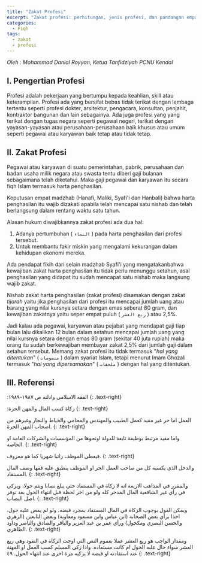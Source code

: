 ```yaml
---
title: "Zakat Profesi"
excerpt: "Zakat profesi: perhitungan, jenis profesi, dan pandangan empat madzhab"
categories:
  - Fiqh
tags:
  - zakat
  - profesi
---
```


_Oleh : Mohammad Danial Royyan, Ketua Tanfidziyah PCNU Kendal_

## I. Pengertian Profesi

Profesi adalah pekerjaan yang bertumpu kepada keahlian, skill atau keterampilan. Profesi ada yang bersifat bebas tidak terikat dengan lembaga tertentu seperti profesi dokter, arsitektur, pengacara, konsultan, penjahit, kontraktor bangunan dan lain sebagainya. Ada juga profesi yang yang terikat dengan tugas negara seperti pegawai negeri, terikat dengan yayasan-yayasan atau perusahaan-perusahaan baik khusus atau umum seperti pegawai atau karyawan baik tetap atau tidak tetap.  

## II. Zakat Profesi

Pegawai atau karyawan di suatu pemerintahan, pabrik, perusahaan dan badan usaha milik negara atau swasta tentu diberi gaji bulanan sebagaimana telah diketahui. Maka gaji pegawai dan karyawan itu secara fiqh Islam termasuk harta penghasilan.

Keputusan empat madzhab (Hanafi, Maliki, Syafi'i dan Hanbali) bahwa harta penghasilan itu wajib dizakati apabila telah mencapai satu nishab dan telah berlangsung dalam rentang waktu satu tahun.

Alasan hukum diwajibkannya zakat profesi ada dua hal:

1. Adanya pertumbuhan ( `النماء` ) pada harta penghasilan dari profesi tersebut.
2. Untuk membantu fakir miskin yang mengalami kekurangan dalam kehidupan ekonomi mereka. 

Ada pendapat fikih dari selain madzhab Syafi'i yang mengatakanbahwa kewajiban zakat harta penghasilan itu tidak perlu menunggu setahun, asal penghasilan yang didapat itu sudah mencapat satu nishab maka langsung wajib zakat.

Nishab zakat harta penghasilan (zakat profesi) disamakan dengan zakat _tijarah_ yaitu jika penghasilan dari profesi itu mencapai jumlah uang atau barang yang nilai kursnya setara dengan emas seberat 80 gram, dan kewajiban zakatnya yaitu seper empat puluh ( `ربع العشر` ) atau 2,5%.

Jadi kalau ada pegawai, karyawan atau pejabat yang mendapat gaji tiap bulan lalu dikalikan 12 bulan dalam setahun mencapai jumlah uang yang nilai kursnya setara dengan emas 80 gram (sekitar 40 juta rupiah) maka orang itu sudah berkewajiban membayar zakat 2,5% dari jumlah gaji dalam setahun tersebut.  Memang zakat profesi itu tidak termasuk "*hal yang ditentukan*" ( `منصوصات` ) dalam syariat Islam, tetapi menurut Imam Ghozali termasuk "*hal yang dipersamakan*" ( `ملحقات` ) dengan hal yang ditentukan.

## III. Referensi

:الفقه الاسلامي وادلته ص ١٩٨٧-١٩٨٩
{: .text-right}

:زكاة كسب المال والمهن الحرة
{: .text-right}

العمل اما حر غير مقيد كعمل الطبيب والمهندس والمحامي والخياط والنجار وغيرهم من اصحاب المهن الحرة.
{: .text-right}

واما مقيد مرتبط بوظيفة تابعة للدولة اونحوها من المؤسسات والشركات العامة او الخاصة.
{: .text-right}

فيعطى الموظف راتبا شهريا كما هو معروف.
{: .text-right}

والدخل الذي يكسبه كل من صاحب العمل الحر او الموظف ينطبق عليه فقها وصف المال المستفاد.
{: .text-right}

والمقرر في المذاهب الاربعة انه لا زكاة في المستفاد حتى يبلغ نصابا ويتم حولا، ويزكى في رأي غير الشافعية المال المدخر كله ولو من اخر لحظة قبل انتهاء الحول بعد توفر اصل النصاب.
{: .text-right}

ويمكن القول بوجوب الزكاة في المال المستفاد بمجرد قبضه، ولو لم يمض عليه حول، اخذا برأي بعض الصحابة (ابن عباس وابن مسعود ومعاوية) وبعض التابعين (الزهري والحسن البصري ومكحول) ورأي عمر بن عبد العزيز والباقر والصادق والناصر وداود الظاهري.
{: .text-right}

ومقدار الواجب هو ربع العشر عملا بعموم النص التي اوجت الزكاة في النقود وهي ربع العشر سواء حال عليه الحول ام كانت مستفادة. واذا زكى المسلم كسب العمل او المهنة عند استفادته او قبضه لا يزكيه مرة اخرى عند انتهاء الحول. ٤٩
{: .text-right}
